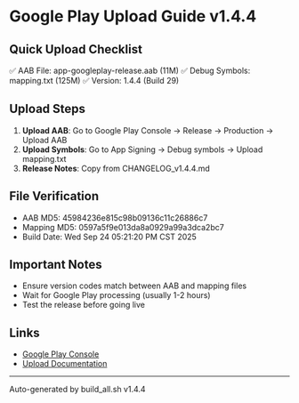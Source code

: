 # Google Play Upload Guide v1.4.4

## Quick Upload Checklist
✅ AAB File: app-googleplay-release.aab (11M)
✅ Debug Symbols: mapping.txt (125M)
✅ Version: 1.4.4 (Build 29)

## Upload Steps
1. **Upload AAB**: Go to Google Play Console → Release → Production → Upload AAB
2. **Upload Symbols**: Go to App Signing → Debug symbols → Upload mapping.txt
3. **Release Notes**: Copy from CHANGELOG_v1.4.4.md

## File Verification
- AAB MD5: 45984236e815c98b09136c11c26886c7
- Mapping MD5: 0597a5f9e013da8a0929a99a3dca2bc7
- Build Date: Wed Sep 24 05:21:20 PM CST 2025

## Important Notes
- Ensure version codes match between AAB and mapping files
- Wait for Google Play processing (usually 1-2 hours)
- Test the release before going live

## Links
- [Google Play Console](https://play.google.com/console)
- [Upload Documentation](https://developer.android.com/guide/app-bundle/upload-bundle)

---
Auto-generated by build_all.sh v1.4.4
